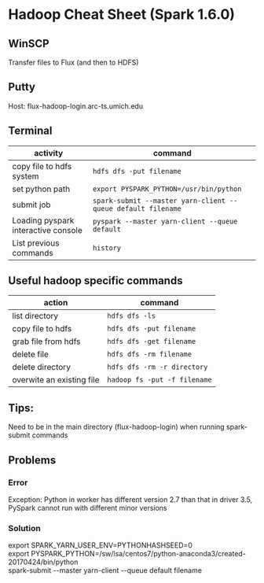 # Hadoop Cheat Sheet (Spark 1.6.0)

## WinSCP
Transfer files to Flux (and then to HDFS)

## Putty
Host: flux-hadoop-login.arc-ts.umich.edu

## Terminal
activity|command
---|---
copy file to hdfs system|`hdfs dfs -put filename`
set python path|`export PYSPARK_PYTHON=/usr/bin/python`
submit job|`spark-submit --master yarn-client --queue default filename`
Loading pyspark interactive console|`pyspark --master yarn-client --queue default`
List previous commands|`history`

## Useful hadoop specific commands
action|command
---|---
list directory|`hdfs dfs -ls`
copy file to hdfs|`hdfs dfs -put filename`
grab file from hdfs|`hdfs dfs -get filename`
delete file|`hdfs dfs -rm filename`
delete directory|`hdfs dfs -rm -r directory`
overwite an existing file|`hadoop fs -put -f filename`

## Tips:
Need to be in the main directory (flux-hadoop-login) when running spark-submit commands

## Problems

### Error
Exception: Python in worker has different version 2.7 than that in driver 3.5, PySpark cannot run with different minor versions

### Solution
export SPARK_YARN_USER_ENV=PYTHONHASHSEED=0  
export PYSPARK_PYTHON=/sw/lsa/centos7/python-anaconda3/created-20170424/bin/python  
spark-submit --master yarn-client --queue default filename
